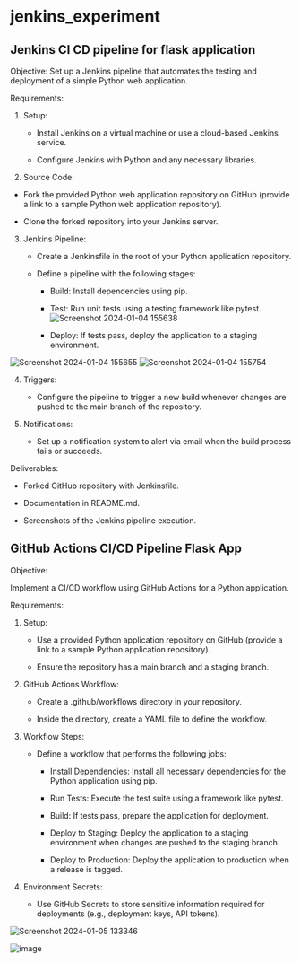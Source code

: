 
# jenkins_experiment

## Jenkins CI CD pipeline for flask application

Objective:
Set up a Jenkins pipeline that automates the testing and deployment of a simple Python web application.


Requirements:


1. Setup:

   - Install Jenkins on a virtual machine or use a cloud-based Jenkins service.

   - Configure Jenkins with Python and any necessary libraries.


2. Source Code:

  - Fork the provided Python web application repository on GitHub (provide a link to a sample Python web application repository).

  - Clone the forked repository into your Jenkins server.


3. Jenkins Pipeline:

   - Create a Jenkinsfile in the root of your Python application repository.

   - Define a pipeline with the following stages:

     - Build: Install dependencies using pip.

     - Test: Run unit tests using a testing framework like pytest.
![Screenshot 2024-01-04 155638](https://github.com/rk630/jenkins_experiment/assets/139606316/c300f590-9572-4c41-b8d1-24a41c715ccf)
     - Deploy: If tests pass, deploy the application to a staging environment.

![Screenshot 2024-01-04 155655](https://github.com/rk630/jenkins_experiment/assets/139606316/e1ffd3c8-6bec-4fae-819b-0025c835fa40)
![Screenshot 2024-01-04 155754](https://github.com/rk630/jenkins_experiment/assets/139606316/f98870cb-13a1-469a-add4-132269967953)


4. Triggers:

   - Configure the pipeline to trigger a new build whenever changes are pushed to the main branch of the repository.


5. Notifications:

   - Set up a notification system to alert via email when the build process fails or succeeds.


Deliverables:

- Forked GitHub repository with Jenkinsfile.

- Documentation in README.md.

- Screenshots of the Jenkins pipeline execution.


## GitHub Actions CI/CD Pipeline Flask App

Objective:

Implement a CI/CD workflow using GitHub Actions for a Python application.


Requirements:


1. Setup:

   - Use a provided Python application repository on GitHub (provide a link to a sample Python application repository).

   - Ensure the repository has a main branch and a staging branch.


2. GitHub Actions Workflow:

   - Create a .github/workflows directory in your repository.

   - Inside the directory, create a YAML file to define the workflow.


3. Workflow Steps:

   - Define a workflow that performs the following jobs:

     - Install Dependencies: Install all necessary dependencies for the Python application using pip.

     - Run Tests: Execute the test suite using a framework like pytest.

     - Build: If tests pass, prepare the application for deployment.

     - Deploy to Staging: Deploy the application to a staging environment when changes are pushed to the staging branch.

     - Deploy to Production: Deploy the application to production when a release is tagged.


4. Environment Secrets:

   - Use GitHub Secrets to store sensitive information required for deployments (e.g., deployment keys, API tokens).


![Screenshot 2024-01-05 133346](https://github.com/rk630/jenkins_experiment/assets/139606316/c9a6a750-c538-4c2d-8bb5-21fdf5defcf1)



![image](https://github.com/rk630/jenkins_experiment/assets/139606316/7f79b8c0-aa56-41ce-9133-4718a15f78d3)
